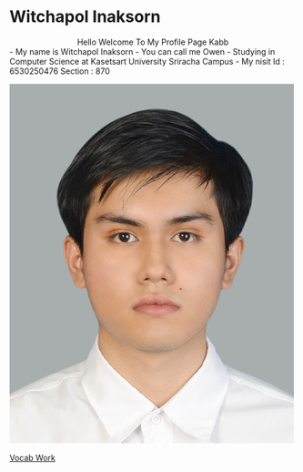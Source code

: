 # Witchapol Inaksorn

<center>
    Hello Welcome To My Profile Page Kabb
</center>
- My name is Witchapol Inaksorn
- You can call me Owen 
- Studying in Computer Science at Kasetsart University Sriracha Campus
- My nisit Id : 6530250476 Section : 870


![Myprofile](/img/profile.jpeg)


<a href="https://witchapolinaksorn.github.io/vlan"> Vocab Work </a>
